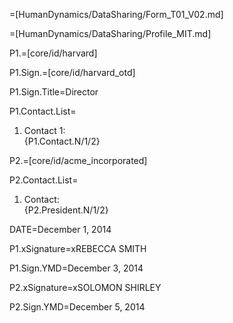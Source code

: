 =[HumanDynamics/DataSharing/Form_T01_V02.md]

=[HumanDynamics/DataSharing/Profile_MIT.md]

P1.=[core/id/harvard]

P1.Sign.=[core/id/harvard_otd]

P1.Sign.Title=Director

P1.Contact.List=<ol><li>Contact 1: <br>{P1.Contact.N/1/2}</ol>

P2.=[core/id/acme_incorporated]

P2.Contact.List=<ol><li>Contact: <br>{P2.President.N/1/2}</ol>

DATE=December 1, 2014

P1.xSignature=xREBECCA SMITH

P1.Sign.YMD=December 3, 2014

P2.xSignature=xSOLOMON SHIRLEY

P2.Sign.YMD=December 5, 2014
